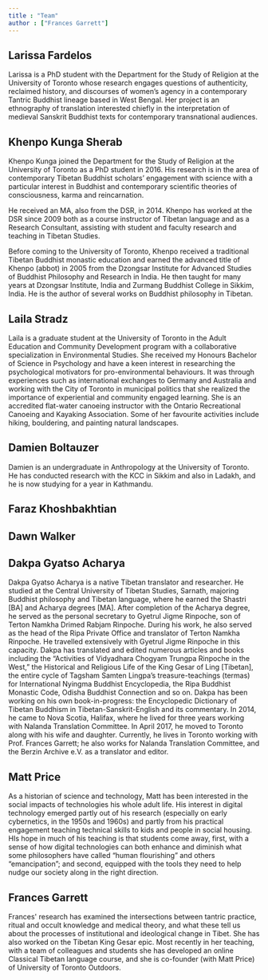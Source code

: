 ```yaml
---
title : "Team"
author : ["Frances Garrett"]
---
```

## Larissa Fardelos

Larissa is a PhD student with the Department for the Study of Religion at the University of Toronto whose research engages questions of authenticity, reclaimed history, and discourses of women’s agency in a contemporary Tantric Buddhist lineage based in West Bengal. Her project is an ethnography of translation interested chiefly in the interpretation of medieval Sanskrit Buddhist texts for contemporary transnational audiences.

## Khenpo Kunga Sherab

Khenpo Kunga joined the Department for the Study of Religion at the University of Toronto as a PhD student in 2016. His research is in the area of contemporary Tibetan Buddhist scholars’ engagement with science with a particular interest in Buddhist and contemporary scientific theories of consciousness, karma and reincarnation.

He received an MA, also from the DSR, in 2014. Khenpo has worked at the DSR since 2009 both as a course instructor of Tibetan language and as a Research Consultant, assisting with student and faculty research and teaching in Tibetan Studies.

Before coming to the University of Toronto, Khenpo received a traditional Tibetan Buddhist monastic education and earned the advanced title of Khenpo (abbot) in 2005 from the Dzongsar Institute for Advanced Studies of Buddhist Philosophy and Research in India. He then taught for many years at Dzongsar Institute, India and Zurmang Buddhist College in Sikkim, India. He is the author of several works on Buddhist philosophy in Tibetan.

## Laila Stradz

Laila is a graduate student at the University of Toronto in the Adult Education and Community Development program with a collaborative specialization in Environmental Studies. She received my Honours Bachelor of Science in Psychology and have a keen interest in researching the psychological motivators for pro-environmental behaviours. It was through experiences such as international exchanges to Germany and Australia and working with the City of Toronto in municipal politics that she realized the importance of experiential and community engaged learning. She is an accredited flat-water canoeing instructor with the Ontario Recreational Canoeing and Kayaking Association. Some of her favourite activities include hiking, bouldering, and painting natural landscapes.

## Damien Boltauzer

Damien is an undergraduate in Anthropology at the University of Toronto. He has conducted research with the KCC in Sikkim and also in Ladakh, and he is now studying for a year in Kathmandu.

## Faraz Khoshbakhtian

## Dawn Walker

## Dakpa Gyatso Acharya

Dakpa Gyatso Acharya is a native Tibetan translator and researcher. He studied at the Central University of Tibetan Studies, Sarnath, majoring Buddhist philosophy and Tibetan language, where he earned the Shastri [BA] and Acharya degrees [MA]. After completion of the Acharya degree, he served as the personal secretary to Gyetrul Jigme Rinpoche, son of Terton Namkha Drimed Rabjam Rinpoche. During his work, he also served as the head of the Ripa Private Office and translator of Terton Namkha Rinpoche. He travelled extensively with Gyetrul Jigme Rinpoche in this capacity. Dakpa has translated and edited numerous articles and books including the “Activities of Vidyadhara Chogyam Trungpa Rinpoche in the West,” the Historical and Religious Life of the King Gesar of Ling [Tibetan], the entire cycle of Tagsham Samten Lingpa’s treasure-teachings (termas) for International Nyingma Buddhist Encyclopedia, the Ripa Buddhist Monastic Code, Odisha Buddhist Connection and so on. Dakpa has been working on his own book-in-progress: the Encyclopedic Dictionary of Tibetan Buddhism in Tibetan-Sanskrit-English and its commentary. In 2014, he came to Nova Scotia, Halifax, where he lived for three years working with Nalanda Translation Committee. In April 2017, he moved to Toronto along with his wife and daughter. Currently, he lives in Toronto working with Prof. Frances Garrett; he also works for Nalanda Translation Committee, and the Berzin Archive e.V. as a translator and editor.

## Matt Price

As a historian of science and technology, Matt has been interested in the social impacts of technologies his whole adult life. His interest in digital technology emerged partly out of his research (especially on early cybernetics, in the 1950s and 1960s) and partly from his practical engagement teaching technical skills to kids and people in social housing. HIs hope in much of his teaching is that students come away, first, with a sense of how digital technologies can both enhance and diminish what some philosophers have called “human flourishing” and others “emancipation”; and second, equipped with the tools they need to help nudge our society along in the right direction.

## Frances Garrett

Frances' research has examined the intersections between tantric practice, ritual and occult knowledge and medical theory, and what these tell us about the processes of institutional and ideological change in Tibet. She has also worked on the Tibetan King Gesar epic. Most recently in her teaching, with a team of colleagues and students she has developed an online Classical Tibetan language course, and she is co-founder (with Matt Price) of University of Toronto Outdoors.
